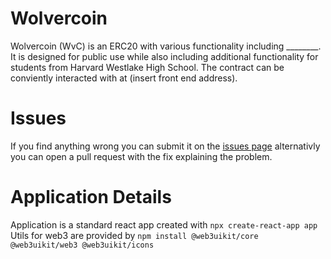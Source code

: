 # Wolvercoin

Wolvercoin (WvC) is an ERC20 with various functionality including ________. It is designed for public use while also including additional functionality for students from Harvard Westlake High School. The contract can be conviently interacted with at (insert front end address).

# Issues
If you find anything wrong you can submit it on the [issues page](https://github.com/HarvardWestlake/Wolvercoin/issues) alternativly you can open a pull request with the fix explaining the problem.

# Application Details
Application is a standard react app created with `npx create-react-app app`
Utils for web3 are provided by `npm install @web3uikit/core @web3uikit/web3 @web3uikit/icons`
